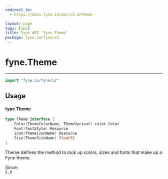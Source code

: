 ```yaml
---
redirect_to:
  - https://docs.fyne.io/api/v2.4/theme

layout: page
tags: [api]
title: Fyne API "fyne.Theme"
package: fyne.io/fyne/v2
---
```

# fyne.Theme
---

```go
import "fyne.io/fyne/v2"
```

## Usage

#### type Theme

```go
type Theme interface {
	Color(ThemeColorName, ThemeVariant) color.Color
	Font(TextStyle) Resource
	Icon(ThemeIconName) Resource
	Size(ThemeSizeName) float32
}
```

Theme defines the method to look up colors, sizes and fonts that make up a Fyne theme.


<div class="since">Since: <code>
2.0</code></div>
